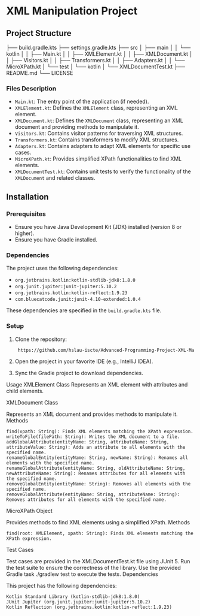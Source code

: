 # XML Manipulation Project

## Project Structure
├── build.gradle.kts
├── settings.gradle.kts
├── src
│ ├── main
│ │ └── kotlin
│ │ ├── Main.kt
│ │ ├── XMLElement.kt
│ │ ├── XMLDocument.kt
│ │ ├── Visitors.kt
│ │ ├── Transformers.kt
│ │ ├── Adapters.kt
│ │ └── MicroXPath.kt
│ └── test
│ └── kotlin
│ └── XMLDocumentTest.kt
├── README.md
└── LICENSE


### Files Description

- `Main.kt`: The entry point of the application (if needed).
- `XMLElement.kt`: Defines the `XMLElement` class, representing an XML element.
- `XMLDocument.kt`: Defines the `XMLDocument` class, representing an XML document and providing methods to manipulate it.
- `Visitors.kt`: Contains visitor patterns for traversing XML structures.
- `Transformers.kt`: Contains transformers to modify XML structures.
- `Adapters.kt`: Contains adapters to adapt XML elements for specific use cases.
- `MicroXPath.kt`: Provides simplified XPath functionalities to find XML elements.
- `XMLDocumentTest.kt`: Contains unit tests to verify the functionality of the `XMLDocument` and related classes.

## Installation

### Prerequisites

- Ensure you have Java Development Kit (JDK) installed (version 8 or higher).
- Ensure you have Gradle installed.

### Dependencies

The project uses the following dependencies:
- `org.jetbrains.kotlin:kotlin-stdlib-jdk8:1.8.0`
- `org.junit.jupiter:junit-jupiter:5.10.2`
- `org.jetbrains.kotlin:kotlin-reflect:1.9.23`
- `com.bluecatcode.junit:junit-4.10-extended:1.0.4`

These dependencies are specified in the `build.gradle.kts` file.

### Setup

1. Clone the repository:
   ```bash
    https://github.com/hslau-iscte/Advanced-Programming-Project-XML-Manipulation-Library-.git
2. Open the project in your favorite IDE (e.g., IntelliJ IDEA).

3. Sync the Gradle project to download dependencies.

Usage
XMLElement Class
Represents an XML element with attributes and child elements.

XMLDocument Class

Represents an XML document and provides methods to manipulate it.
Methods

    find(xpath: String): Finds XML elements matching the XPath expression.
    writeToFile(filePath: String): Writes the XML document to a file.
    addGlobalAttribute(entityName: String, attributeName: String, attributeValue: String): Adds an attribute to all elements with the specified name.
    renameGlobalEntity(entityName: String, newName: String): Renames all elements with the specified name.
    renameGlobalAttribute(entityName: String, oldAttributeName: String, newAttributeName: String): Renames attributes for all elements with the specified name.
    removeGlobalEntity(entityName: String): Removes all elements with the specified name.
    removeGlobalAttribute(entityName: String, attributeName: String): Removes attributes for all elements with the specified name.

MicroXPath Object

Provides methods to find XML elements using a simplified XPath.
Methods

    find(root: XMLElement, xpath: String): Finds XML elements matching the XPath expression.
    
Test Cases

Test cases are provided in the XMLDocumentTest.kt file using JUnit 5. Run the test suite to ensure the correctness of the library. Use the provided Gradle task ./gradlew test to execute the tests.
Dependencies

This project has the following dependencies:

    Kotlin Standard Library (kotlin-stdlib-jdk8:1.8.0)
    JUnit Jupiter (org.junit.jupiter:junit-jupiter:5.10.2)
    Kotlin Reflection (org.jetbrains.kotlin:kotlin-reflect:1.9.23)
